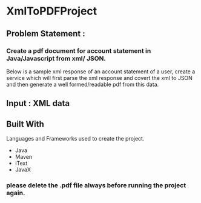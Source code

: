 # XmlToPDFProject

## Problem Statement : 

### Create a pdf document for account statement in Java/Javascript from xml/ JSON.

Below is a sample xml response of an account statement of a user, create a service which will first parse the xml response and covert the xml 
to JSON and then  generate a well formed/readable pdf from this data.

## Input : XML data

## Built With

Languages and Frameworks used to create the project.

- Java
- Maven
- iText
- JavaX

### please delete the .pdf file always before running the project again.


